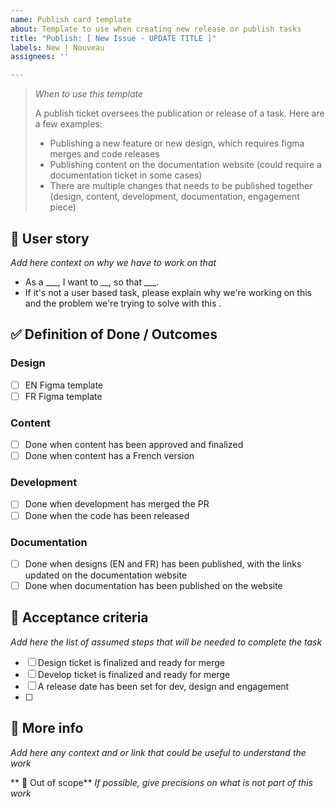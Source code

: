 ```yaml
---
name: Publish card template
about: Template to use when creating new release or publish tasks
title: "Publish: [ New Issue - UPDATE TITLE ]"
labels: New | Nouveau
assignees: ''

---
```

> _When to use this template_
> 
> A publish ticket oversees the publication or release of a task. Here are a few examples:
> - Publishing a new feature or new design, which requires figma merges and code releases
> - Publishing content on the documentation website (could require a documentation ticket in some cases)
> - There are multiple changes that needs to be published together (design, content, development, documentation, engagement piece)

## 📇 User story
_Add here context on why we have to work on that_
- As a ___, I want to __, so that ___.
- If it's not a user based task, please explain why we're working on this and the problem we're trying to solve with this . 

## ✅ Definition of Done / Outcomes
### Design 
- [ ] EN Figma template
- [ ] FR Figma template

### Content
- [ ] Done when content has been approved and finalized
- [ ] Done when content has a French version

### Development
- [ ] Done when development has merged the PR
- [ ] Done when the code has been released

### Documentation
- [ ] Done when designs (EN and FR) has been published, with the links updated on the documentation website
- [ ] Done when documentation has been published on the website

## 📜 Acceptance criteria
_Add here the list of assumed steps that will be needed to complete the task_
- [ ] Design ticket is finalized and ready for merge
- [ ] Develop ticket is finalized and ready for merge
- [ ] A release date has been set for dev, design and engagement
- [ ] 

## 📝 More info
_Add here any context and or link that could be useful to understand the work_


** 🚫 Out of scope**
_If possible, give precisions on what is *not* part of this work_
